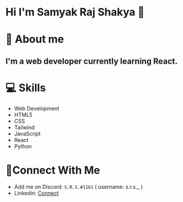# Hi I'm Samyak Raj Shakya  👋

# 👀 About me

## I'm a web developer currently learning React.

# 💻 Skills
- Web Development
- HTML5
- CSS
- Tailwind
- JavaScript
- React
- Python

# 🔗Connect With Me
- Add me on Discord: `S.R.S.#1161` ( username: s.r.s._ )
- Linkedin: [Connect](https://www.linkedin.com/in/samyak-raj-shakya-806998294)

